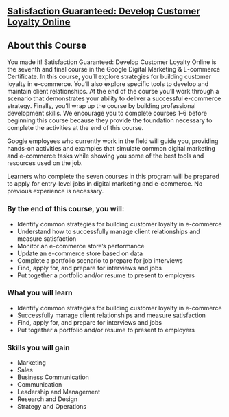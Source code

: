 ## [Satisfaction Guaranteed: Develop Customer Loyalty Online](https://www.coursera.org/programs/smu-software-engineering-wsdeg-uhmy4/learn/satisfaction-guaranteed?specialization=google-digital-marketing-ecommerce)

## About this Course

You made it! Satisfaction Guaranteed: Develop Customer Loyalty Online is the seventh and final course in the Google Digital Marketing & E-commerce Certificate. In this course, you’ll explore strategies for building customer loyalty in e-commerce. You’ll also explore specific tools to develop and maintain client relationships. At the end of the course you’ll work through a scenario that demonstrates your ability to deliver a successful e-commerce strategy. Finally, you’ll wrap up the course by building professional development skills. We encourage you to complete courses 1–6 before beginning this course because they provide the foundation necessary to complete the activities at the end of this course.

Google employees who currently work in the field will guide you, providing hands-on activities and examples that simulate common digital marketing and e-commerce tasks while showing you some of the best tools and resources used on the job.

Learners who complete the seven courses in this program will be prepared to apply for entry-level jobs in digital marketing and e-commerce. No previous experience is necessary.

### By the end of this course, you will:

- Identify common strategies for building customer loyalty in e-commerce
- Understand how to successfully manage client relationships and measure satisfaction
- Monitor an e-commerce store’s performance
- Update an e-commerce store based on data
- Complete a portfolio scenario to prepare for job interviews
- Find, apply for, and prepare for interviews and jobs
- Put together a portfolio and/or resume to present to employers

### What you will learn

- Identify common strategies for building customer loyalty in e-commerce
- Successfully manage client relationships and measure satisfaction
- Find, apply for, and prepare for interviews and jobs
- Put together a portfolio and/or resume to present to employers

### Skills you will gain

- Marketing
- Sales
- Business Communication
- Communication
- Leadership and Management
- Research and Design
- Strategy and Operations
